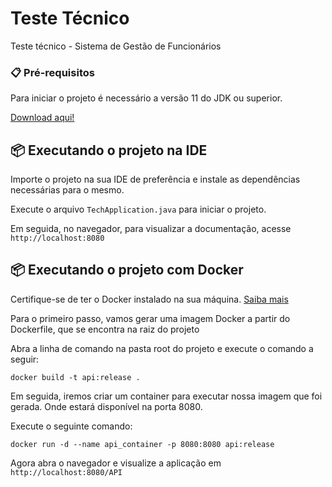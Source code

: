 # Teste Técnico

Teste técnico - Sistema de Gestão de Funcionários


### 📋 Pré-requisitos

Para iniciar o projeto é necessário a versão 11 do JDK ou superior.

[Download aqui!](https://www.oracle.com/br/java/technologies/javase/jdk11-archive-downloads.html)


## 📦 Executando o projeto na IDE

Importe o projeto na sua IDE de preferência e instale as dependências necessárias para o mesmo.

Execute o arquivo ```TechApplication.java``` para iniciar o projeto.

Em seguida, no navegador, para visualizar a documentação, acesse ```http://localhost:8080```

## 📦 Executando o projeto com Docker

Certifique-se de ter o Docker instalado na sua máquina. [Saiba mais](https://www.oracle.com/br/java/technologies/javase/jdk11-archive-downloads.html)

Para o primeiro passo, vamos gerar uma imagem Docker a partir do Dockerfile, que se encontra na raiz do projeto

Abra a linha de comando na pasta root do projeto e execute o comando a seguir: 

```docker build -t api:release .```

Em seguida, iremos criar um container para executar nossa imagem que foi gerada. Onde estará disponível na porta 8080.

Execute o seguinte comando:

 ```docker run -d --name api_container -p 8080:8080 api:release```

Agora abra o navegador e visualize a aplicação em ```http://localhost:8080/API```